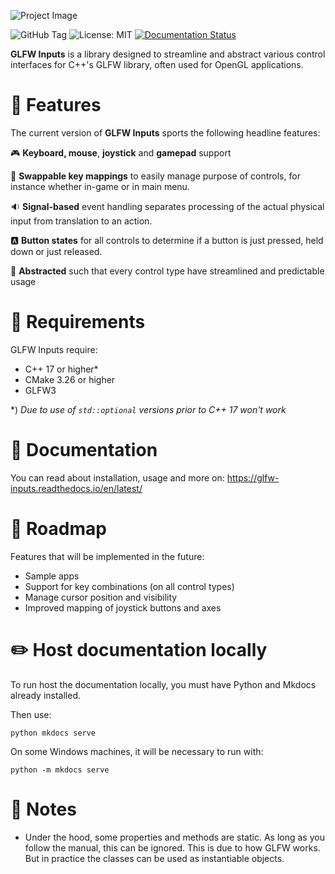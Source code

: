 ![Project Image](https://res.cloudinary.com/drfztvfdh/image/upload/v1706333417/Github/glfw-inputs-github-banner_se4dzu.jpg)

![GitHub Tag](https://img.shields.io/github/v/tag/markhj/glfw-inputs?label=Version)
![License: MIT](https://img.shields.io/badge/License-MIT-yellow.svg)
[![Documentation Status](https://readthedocs.org/projects/cpp-collision-detection/badge/?version=latest)](https://cpp-collision-detection.readthedocs.io/en/latest/?badge=latest)

**GLFW Inputs** is a library designed to streamline and abstract various control interfaces
for C++'s GLFW library, often used for OpenGL applications.

# 📢 Features
The current version of **GLFW Inputs** sports the following headline features:

🎮 **Keyboard, mouse**, **joystick** and **gamepad** support

🔄 **Swappable key mappings** to easily manage purpose of controls, for instance
whether in-game or in main menu.

🔉 **Signal-based** event handling separates processing of the actual physical input from translation to an action.

🅰️ **Button states** for all controls to determine if a button is just pressed, held down or just released.

📐 **Abstracted** such that every control type have streamlined and predictable usage

# 🌿 Requirements
GLFW Inputs require:

*  C++ 17 or higher*
*  CMake 3.26 or higher 
*  GLFW3

*) _Due to use of ``std::optional`` versions prior to C++ 17 won't work_

# 📖 Documentation
You can read about installation, usage and more on:
https://glfw-inputs.readthedocs.io/en/latest/

# 🚗 Roadmap
Features that will be implemented in the future:

*  Sample apps
*  Support for key combinations (on all control types)
*  Manage cursor position and visibility
*  Improved mapping of joystick buttons and axes

# ✏️ Host documentation locally
To run host the documentation locally, you must have Python and Mkdocs already installed.

Then use:

````
python mkdocs serve
````

On some Windows machines, it will be necessary to run with:

````
python -m mkdocs serve
````

# 📜 Notes

*  Under the hood, some properties and methods are static. As long as you follow the manual, this can be ignored. This is due to how GLFW works. But in practice the classes can be used as instantiable objects.
